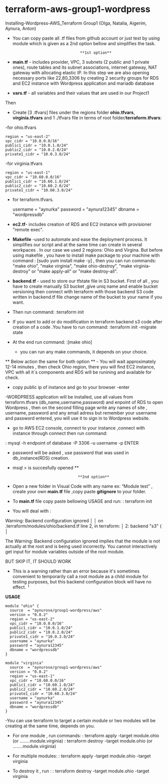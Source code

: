 # terraform-aws-group1-wordpress
Installing-Wordpress-AWS_Terraform 
Group1 (Olga, Natalia, Aigerim, Aynura, Anton)                        


- You can copy paste all .tf files from github account or just test by using module which is given as a 2nd option bellow and simplifies the task. 
                                    
                                    **1st option**

- **main.tf** - includes provider, VPC, 3 subnets (2 public and 1 private ones), route tables and its subnet associations, internet gateway, NAT gateway with allocating elastic IP. In this step we are also opening necessary ports like 22,80,3306 by creating 2 security groups for RDS and EC2 instance  with Wordpress application and mariadb database

- **vars.tf** - all variables and their values that are used in our Project1 

Then 

- Create [3 .tfvars] files under the regions folder **ohio.tfvars**, **virginia.tfvars** and 1 ./tfvars file in terms of root folder/**terraform.tfvars**:

-for ohio.tfvars

    region = "us-east-2"
    vpc_cidr = "10.0.0.0/16"
    public1_cidr = "10.0.1.0/24"
    public2_cidr = "10.0.2.0/24"
    private1_cidr = "10.0.3.0/24"

-for virginia.tfvars

    region = "us-east-1"
    vpc_cidr = "10.60.0.0/16"
    public1_cidr = "10.60.1.0/24"
    public2_cidr = "10.60.2.0/24"
    private1_cidr = "10.60.3.0/24"

- for terraform.tfvars.

    username = "aynurka"
    password = "aynura12345"
    dbname = "wordpressdb"


- **ec2.tf**-  includes creation of RDS and EC2 instance with provisioner "remote exec". 

- **Makefile** -used to automate and ease the deployment process. It simplifies our script and at the same time can create in several workpaces . In our case we used 2 regions: Ohio and Virgina. But before using makefile , you have to install make package to your machine with command : [sudo yum install make -y] , then you can run commands: "make ohio", "make virginia", "make ohio-destroy", "make virginia-destroy" or "make apply-all" or "make destroy-all".

- **backend.tf** - used to store our tfstate file in S3 bucket. First of all , you have to create manually S3 bucket ,give uniq name and enable bucket versioning  then connect with terraform with those backend S3 code written in backend.tf file change name of the bucket to your name if you want. 

- Then run command:
:terraform init  
- If you want to add or do modification in terraform backend s3 code after creation of a code .You have to run command:
:terraform init -migrate state

- At the end run command:
:[make ohio] 
   - you can run any make commands, it depends on your choice. 

** Below action the same for both option 
** - You will wait approximately 12-14 minutes , then check Ohio region, there you will find EC2 instance, VPC with all it`s components and RDS will be runining and available for check.

- copy public ip of instance and go to your browser -enter 

-WORDPRESS application will be installed, use all values from terraform.tfvars (db_name,username,password) and     enpoint of RDS to open Wordpress , then on the second filling page write any names of site , username, password and any email adress but remember your username and password entered, you will use it to sign in to Wordpress website. 

- go to AWS EC2 console, connect to your instance ,connect with instance through connect then run command:

: mysql -h endpoint of database -P 3306 -u username -p     ENTER
- password will be asked , use password that was used in db_instance(RDS) creation.
- msql > is succesfully opened 
**




                                   **2nd option**

- Open a new folder in Visual Code with any name ex: “Module test” , create your own **main.tf** file ,copy paste **gitignore** to your folder. 
- To **main.tf** file copy paste bellowing USAGE and run:
 : terraform init
-	You will deal with :
 
Warning: Backend configuration ignored
│ 
│   on .terraform/modules/ohio/backend.tf line 2, in terraform:
│    2:   backend "s3" {
│

The Warning: Backend configuration ignored implies that the module is not actually at the root and is being used incorrectly. You cannot interactively get input for module variables outside of the root module.  

BUT SKIP IT, IT SHOULD WORK 
- This is a warning rather than an error because it's sometimes convenient to temporarily call a root module as a child module for testing purposes, but this backend configuration block will have no effect.
╵



**USAGE** 

```hcl
module "ohio" {
  source  = "aynurose/group1-wordpress/aws"
  version = "0.0.2"
  region = "us-east-2"
  vpc_cidr = "10.0.0.0/16"
  public1_cidr = "10.0.1.0/24"
  public2_cidr = "10.0.2.0/24"
  private1_cidr = "10.0.3.0/24"
  username = "aynurka"
  password = "aynura12345"
  dbname = "wordpressdb"
}

module "virginia" 
  source  = "aynurose/group1-wordpress/aws"
  version = "0.0.2"
  region = "us-east-1"
  vpc_cidr = "10.60.0.0/16"
  public1_cidr = "10.60.1.0/24"
  public2_cidr = "10.60.2.0/24"
  private1_cidr = "10.60.3.0/24"
  username = "aynurka"
  password = "aynura12345"
  dbname = "wordpressdb"
}
```



-You can use terraform to target a certain module or two modules will be creating at the same time, depends on you.

- For one module , run commands:
 : terraform apply -target module.ohio        (or ……..module.virginia)
 : terraform destroy -target module.ohio    (or ……..module.virginia)


- For multiple modules:
 : terraform apply -target module.ohio -target virginia 
- To destroy it , run :
 : terraform destroy -target module.ohio -target virginia 






  












